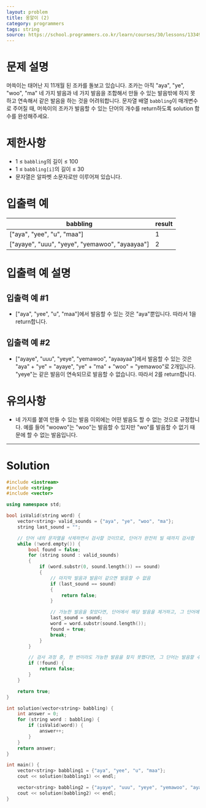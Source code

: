 ```yaml
---
layout: problem
title: 옹알이 (2)
category: programmers
tags: string
source: https://school.programmers.co.kr/learn/courses/30/lessons/133499
---
```


# 문제 설명

머쓱이는 태어난 지 11개월 된 조카를 돌보고 있습니다. 조카는 아직 "aya", "ye", "woo", "ma" 네 가지 발음과 네 가지 발음을 조합해서 만들 수 있는 발음밖에 하지 못하고 연속해서 같은 발음을 하는 것을 어려워합니다. 문자열 배열 `babbling`이 매개변수로 주어질 때, 머쓱이의 조카가 발음할 수 있는 단어의 개수를 return하도록 solution 함수를 완성해주세요.

# 제한사항

- 1 ≤ `babbling`의 길이 ≤ 100
- 1 ≤ `babbling[i]`의 길이 ≤ 30
- 문자열은 알파벳 소문자로만 이루어져 있습니다.

# 입출력 예

| babbling | result |
| --- | --- |
| ["aya", "yee", "u", "maa"] | 1 |
| ["ayaye", "uuu", "yeye", "yemawoo", "ayaayaa"] | 2 |

# 입출력 예 설명

## 입출력 예 #1

- ["aya", "yee", "u", "maa"]에서 발음할 수 있는 것은 "aya"뿐입니다. 따라서 1을 return합니다.

## 입출력 예 #2

- ["ayaye", "uuu", "yeye", "yemawoo", "ayaayaa"]에서 발음할 수 있는 것은 "aya" + "ye" = "ayaye", "ye" + "ma" + "woo" = "yemawoo"로 2개입니다. "yeye"는 같은 발음이 연속되므로 발음할 수 없습니다. 따라서 2를 return합니다.

# 유의사항

- 네 가지를 붙여 만들 수 있는 발음 이외에는 어떤 발음도 할 수 없는 것으로 규정합니다. 예를 들어 "woowo"는 "woo"는 발음할 수 있지만 "wo"를 발음할 수 없기 때문에 할 수 없는 발음입니다.

---

# Solution

```cpp
#include <iostream>
#include <string>
#include <vector>

using namespace std;

bool isValid(string word) {
    vector<string> valid_sounds = {"aya", "ye", "woo", "ma"};
    string last_sound = "";

    // 단어 내의 문자열을 삭제하면서 검사할 것이므로, 단어가 완전히 빌 때까지 검사함
    while (!word.empty()) {
        bool found = false;
        for (string sound : valid_sounds)
        {
            if (word.substr(0, sound.length()) == sound)
            {
                // 마지막 발음과 발음이 같으면 발음할 수 없음
                if (last_sound == sound)
                {
                    return false;
                }

                // 가능한 발음을 찾았다면, 단어에서 해당 발음을 제거하고, 그 단어에 대해 다시 발음 검사를 시작(break)함
                last_sound = sound;
                word = word.substr(sound.length());
                found = true;
                break;
            }
        }

        // 검사 과정 중, 한 번이라도 가능한 발음을 찾지 못했다면, 그 단어는 발음할 수 없는 단어임
        if (!found) {
            return false;
        }
    }

    return true;
}

int solution(vector<string> babbling) {
    int answer = 0;
    for (string word : babbling) {
        if (isValid(word)) {
            answer++;
        }
    }
    return answer;
}

int main() {
    vector<string> babbling1 = {"aya", "yee", "u", "maa"};
    cout << solution(babbling1) << endl;

    vector<string> babbling2 = {"ayaye", "uuu", "yeye", "yemawoo", "ayaayaa"};
    cout << solution(babbling2) << endl;
}
```
